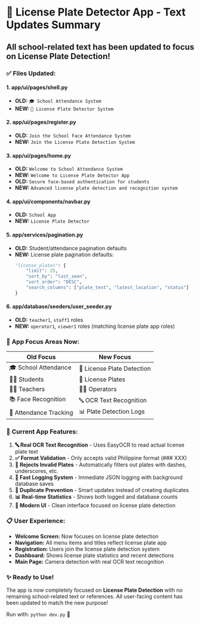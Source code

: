 # 🚗 License Plate Detector App - Text Updates Summary

## All school-related text has been updated to focus on License Plate Detection!

### ✅ **Files Updated:**

#### 1. **app/ui/pages/shell.py**
- **OLD:** `🎓 School Attendance System`
- **NEW:** `🚗 License Plate Detector System`

#### 2. **app/ui/pages/register.py**
- **OLD:** `Join the School Face Attendance System`
- **NEW:** `Join the License Plate Detection System`

#### 3. **app/ui/pages/home.py**
- **OLD:** `Welcome to School Attendance System`
- **NEW:** `Welcome to License Plate Detector App`
- **OLD:** `Secure face-based authentication for students`
- **NEW:** `Advanced license plate detection and recognition system`

#### 4. **app/ui/components/navbar.py**
- **OLD:** `School App`
- **NEW:** `License Plate Detector`

#### 5. **app/services/pagination.py**
- **OLD:** Student/attendance pagination defaults
- **NEW:** License plate pagination defaults:
  ```python
  "license_plates": {
      "limit": 25,
      "sort_by": "last_seen",
      "sort_order": "DESC",
      "search_columns": ["plate_text", "latest_location", "status"]
  }
  ```

#### 6. **app/database/seeders/user_seeder.py**
- **OLD:** `teacher1`, `staff1` roles
- **NEW:** `operator1`, `viewer1` roles (matching license plate app roles)

### 🎯 **App Focus Areas Now:**

| **Old Focus** | **New Focus** |
|---------------|---------------|
| 🎓 School Attendance | 🚗 License Plate Detection |
| 👨‍🎓 Students | 🚗 License Plates |
| 👨‍🏫 Teachers | 👨‍💼 Operators |
| 📚 Face Recognition | 🔤 OCR Text Recognition |
| 📝 Attendance Tracking | 📊 Plate Detection Logs |

### 🚀 **Current App Features:**

1. **🔤 Real OCR Text Recognition** - Uses EasyOCR to read actual license plate text
2. **✅ Format Validation** - Only accepts valid Philippine format (### XXX)
3. **🚫 Rejects Invalid Plates** - Automatically filters out plates with dashes, underscores, etc.
4. **📝 Fast Logging System** - Immediate JSON logging with background database saves
5. **🔄 Duplicate Prevention** - Smart updates instead of creating duplicates
6. **📊 Real-time Statistics** - Shows both logged and database counts
7. **🎯 Modern UI** - Clean interface focused on license plate detection

### 📋 **User Experience:**

- **Welcome Screen:** Now focuses on license plate detection
- **Navigation:** All menu items and titles reflect license plate app
- **Registration:** Users join the license plate detection system
- **Dashboard:** Shows license plate statistics and recent detections
- **Main Page:** Camera detection with real OCR text recognition

### ✨ **Ready to Use!**

The app is now completely focused on **License Plate Detection** with no remaining school-related text or references. All user-facing content has been updated to match the new purpose!

Run with: `python dev.py` 🚀

